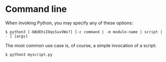 # Command line

When invoking Python, you may specify any of these options:

```
$ python3 [-bBdEhiIOqsSuvVWx?] [-c command | -m module-name | script | - ] [args]
```

The most common use case is, of course, a simple invocation of a script:

```bash
$ python3 myscript.py
```